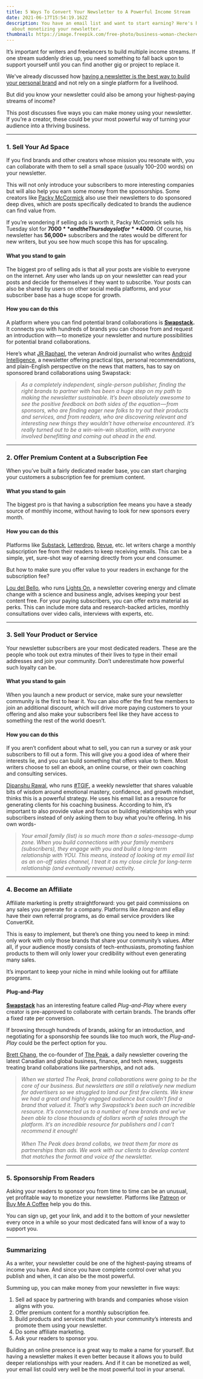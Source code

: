 ```yaml
---
title: 5 Ways To Convert Your Newsletter to A Powerful Income Stream
date: 2021-06-17T15:54:19.162Z
description: You have an email list and want to start earning? Here's how to go
  about monetizing your newsletter.
thumbnail: https://image.freepik.com/free-photo/business-woman-checkered-jacket-with-smile-while-sitting-desk-her-office_197531-10661.jpg
---
```


It’s important for writers and freelancers to build multiple income streams. If one stream suddenly dries up, you need something to fall back upon to support yourself until you can find another gig or project to replace it.

We've already discussed how [having a newsletter is the best way to build your personal brand](https://medium.com/swapstack-creator-content-hub/why-every-writer-needs-a-newsletter-and-how-to-build-one-3d705bbf44ba) and not rely on a single platform for a livelihood.

But did you know your newsletter could also be among your highest-paying streams of income?

This post discusses five ways you can make money using your newsletter. If you’re a creator, these could be your most powerful way of turning your audience into a thriving business.

---

### 1. Sell Your Ad Space

If you find brands and other creators whose mission you resonate with, you can collaborate with them to sell a small space (usually 100–200 words) on your newsletter.

This will not only introduce your subscribers to more interesting companies but will also help you earn some money from the sponsorships. Some creators like [Packy McCormick](https://www.notboring.co/) also use their newsletters to do sponsored deep dives, which are posts specifically dedicated to brands the audience can find value from.

If you’re wondering if selling ads is worth it, Packy McCormick sells his Tuesday slot for **$7000** and the Thursday slot for **$4000**. Of course, his newsletter has **56,000+** subscribers and the rates would be different for new writers, but you see how much scope this has for upscaling.

#### What you stand to gain

The biggest pro of selling ads is that all your posts are visible to everyone on the internet. Any user who lands up on your newsletter can read your posts and decide for themselves if they want to subscribe. Your posts can also be shared by users on other social media platforms, and your subscriber base has a huge scope for growth.

#### How you can do this

A platform where you can find potential brand collaborations is **[Swapstack](https://app.swapstack.co/).** It connects you with hundreds of brands you can choose from and request an introduction with — to monetize your newsletter and nurture possibilities for potential brand collaborations.

Here’s what [JR Raphael](https://www.jrstart.com/about-jr-raphael/), the veteran Android journalist who writes [Android Intelligence](https://www.androidintel.net/), a newsletter offering practical tips, personal recommendations, and plain-English perspective on the news that matters, has to say on sponsored brand collaborations using Swapstack:

> _As a completely independent, single-person publisher, finding the right brands to partner with has been a huge step on my path to making the newsletter sustainable. It’s been absolutely awesome to see the positive feedback on both sides of the equation — from sponsors, who are finding eager new folks to try out their products and services, and from readers, who are discovering relevant and interesting new things they wouldn’t have otherwise encountered. It’s really turned out to be a win-win-win situation, with everyone involved benefitting and coming out ahead in the end._

---

### 2. Offer Premium Content at a Subscription Fee

When you’ve built a fairly dedicated reader base, you can start charging your customers a subscription fee for premium content.

#### What you stand to gain

The biggest pro is that having a subscription fee means you have a steady source of monthly income, without having to look for new sponsors every month.

#### How you can do this

Platforms like [Substack](https://substack.com/), [Letterdrop](https://letterdrop.com/), [Revue](https://www.getrevue.co/), etc. let writers charge a monthly subscription fee from their readers to keep receiving emails. This can be a simple, yet, sure-shot way of earning directly from your end consumer.

But how to make sure you offer value to your readers in exchange for the subscription fee?

[Lou del Bello](https://twitter.com/loudelbello), who runs [Lights On](https://lightson.news/), a newsletter covering energy and climate change with a science and business angle, advises keeping your best content free. For your paying subscribers, you can offer extra material as perks. This can include more data and research-backed articles, monthly consultations over video calls, interviews with experts, etc.

---

### 3. Sell Your Product or Service

Your newsletter subscribers are your most dedicated readers. These are the people who took out extra minutes of their lives to type in their email addresses and join your community. Don’t underestimate how powerful such loyalty can be.

#### What you stand to gain

When you launch a new product or service, make sure your newsletter community is the first to hear it. You can also offer the first few members to join an additional discount, which will drive more paying customers to your offering and also make your subscribers feel like they have access to something the rest of the world doesn’t.

#### How you can do this

If you aren’t confident about what to sell, you can run a survey or ask your subscribers to fill out a form. This will give you a good idea of where their interests lie, and you can build something that offers value to them. Most writers choose to sell an ebook, an online course, or their own coaching and consulting services.

[Dipanshu Rawal](https://medium.com/u/70cf065e64f1), who runs [\#TGIF](dipanshurawal.com/emails), a weekly newsletter that shares valuable bits of wisdom around emotional mastery, confidence, and growth mindset, thinks this is a powerful strategy. He uses his email list as a resource for generating clients for his coaching business. According to him, it’s important to also provide value and focus on building relationships with your subscribers instead of only asking them to buy what you’re offering. In his own words-

> *Your email family (list) is so much more than a sales-message-dump zone. When you build connections with your family members (subscribers), they engage with you and build a long-term relationship with YOU. This means, instead of looking at my email list as an on-off sales channel, I treat it as my close circle for long-term relationship (and eventually revenue) activit*y.

---

### 4. Become an Affiliate 

Affiliate marketing is pretty straightforward: you get paid commissions on any sales you generate for a company. Platforms like Amazon and eBay have their own referral programs, as do email service providers like ConvertKit.

This is easy to implement, but there’s one thing you need to keep in mind: only work with only those brands that share your community’s values. After all, if your audience mostly consists of tech-enthusiasts, promoting fashion products to them will only lower your credibility without even generating many sales.

It’s important to keep your niche in mind while looking out for affiliate programs.

#### Plug-and-Play

**[Swapstack](https://app.swapstack.co/)** has an interesting feature called _Plug-and-Play_ where every creator is pre-approved to collaborate with certain brands. The brands offer a fixed rate per conversion.

If browsing through hundreds of brands, asking for an introduction, and negotiating for a sponsorship fee sounds like too much work, the _Plug-and-Play_ could be the perfect option for you.

[Brett Chang](https://www.linkedin.com/in/brett-chang-0747121a/), the co-founder of [The Peak](https://www.readthepeak.com/), a daily newsletter covering the latest Canadian and global business, finance, and tech news, suggests treating brand collaborations like partnerships, and not ads.

> _When we started The Peak, brand collaborations were going to be the core of our business. But newsletters are still a relatively new medium for advertisers so we struggled to land our first few clients. We knew we had a great and highly engaged audience but couldn’t find a brand that valued it. That’s why Swapstack’s been such an incredible resource. It’s connected us to a number of new brands and we’ve been able to close thousands of dollars worth of sales through the platform. It’s an incredible resource for publishers and I can’t recommend it enough!_ \
> \
> _When The Peak does brand collabs, we treat them far more as partnerships than ads. We work with our clients to develop content that matches the format and voice of the newsletter._

---

### 5. Sponsorship From Readers

Asking your readers to sponsor you from time to time can be an unusual, yet profitable way to monetize your newsletter. Platforms like [Patreon](https://www.patreon.com/) or [Buy Me A Coffee](https://www.buymeacoffee.com/) help you do this.

You can sign up, get your link, and add it to the bottom of your newsletter every once in a while so your most dedicated fans will know of a way to support you.

---

### Summarizing

As a writer, your newsletter could be one of the highest-paying streams of income you have. And since you have complete control over what you publish and when, it can also be the most powerful.

Summing up, you can make money from your newsletter in five ways:

1. Sell ad space by partnering with brands and companies whose vision aligns with you.
2. Offer premium content for a monthly subscription fee.
3. Build products and services that match your community’s interests and promote them using your newsletter.
4. Do some affiliate marketing.
5. Ask your readers to sponsor you.

Building an online presence is a great way to make a name for yourself. But having a newsletter makes it even better because it allows you to build deeper relationships with your readers. And if it can be monetized as well, your email list could very well be the most powerful tool in your arsenal.
